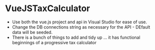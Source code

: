 # VueJSTaxCalculator

* Use both the vue.js project and api in Visual Studio for ease of use.
* Change the DB connections string as necessary for the API - DEfault data will be seeded.
* There is a bunch of things to add and tidy up ... it has functional beginnings of a progressive tax calculator
